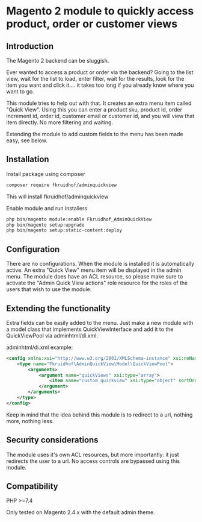 # Magento 2 module to quickly access product, order or customer views

## Introduction
The Magento 2 backend can be sluggish.

Ever wanted to access a product or order via the backend? Going to the list view, wait for the list to load, enter filter, wait for the results, look for the item you want and click it.... it takes too long if you already know where you want to go.

This module tries to help out with that. It creates an extra menu item called "Quick View". Using this you can enter a product sku, product id, order increment id, order id, customer email or customer id, and you will view that item directly. No more filtering and waiting.

Extending the module to add custom fields to the menu has been made easy, see below. 

## Installation
Install package using composer
```sh
composer require fkruidhof/adminquickview
```
This will install fkruidhof/adminquickview

Enable module and run installers
```sh
php bin/magento module:enable Fkruidhof_AdminQuickView
php bin/magento setup:upgrade
php bin/magento setup:static-content:deploy
```

## Configuration
There are no configurations. When the module is installed it is automatically active. An extra "Quick View" menu item will be displayed in the admin menu.
The module does have an ACL resource, so please make sure to activate the "Admin Quick View actions" role resource for the roles of the users that wish to use the module.

## Extending the functionality
Extra fields can be easily added to the menu. Just make a new module with a model class that implements QuickViewInterface and add it to the QuickViewPool via adminhtml/di.xml.

adminhtml/di.xml example:
```xml
<config xmlns:xsi="http://www.w3.org/2001/XMLSchema-instance" xsi:noNamespaceSchemaLocation="urn:magento:framework:ObjectManager/etc/config.xsd">
    <type name="Fkruidhof\AdminQuickView\Model\QuickViewPool">
        <arguments>
            <argument name="quickViews" xsi:type="array">
                <item name="custom_quickview" xsi:type="object" sortOrder="10">Vendor\Module\Model\QuickView\Custom</item>
            </argument>
        </arguments>
    </type>
</config>

```

Keep in mind that the idea behind this module is to redirect to a url, nothing more, nothing less.

## Security considerations
The module uses it's own ACL resources, but more importantly: it just redirects the user to a url. No access controls are bypassed using this module.

## Compatibility
PHP >=7.4

Only tested on Magento 2.4.x with the default admin theme.
